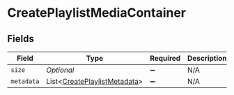 # CreatePlaylistMediaContainer


## Fields

| Field                                                                             | Type                                                                              | Required                                                                          | Description                                                                       | Example                                                                           |
| --------------------------------------------------------------------------------- | --------------------------------------------------------------------------------- | --------------------------------------------------------------------------------- | --------------------------------------------------------------------------------- | --------------------------------------------------------------------------------- |
| `size`                                                                            | *Optional<Integer>*                                                               | :heavy_minus_sign:                                                                | N/A                                                                               | 7                                                                                 |
| `metadata`                                                                        | List<[CreatePlaylistMetadata](../../models/operations/CreatePlaylistMetadata.md)> | :heavy_minus_sign:                                                                | N/A                                                                               |                                                                                   |